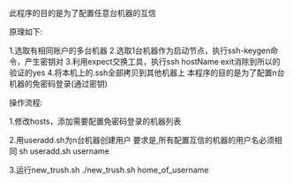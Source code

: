 此程序的目的是为了配置任意台机器的互信

原理如下:

1.选取有相同账户的多台机器
2.选取1台机器作为启动节点，执行ssh-keygen命令，产生密钥对
3.利用expect交换工具，执行ssh hostName exit消除到所以的验证的yes
4.将本机上的.ssh全部拷贝到其他机器上
本程序的目的是为了配置n台机器的免密码登录(通过密钥)

操作流程:

1.修改hosts，添加需要配置免密码登录的机器列表

2.用useradd.sh为n台机器创建用户 
  要求是,所有配置互信的机器的用户名必须相同
  sh useradd.sh username

3.运行new_trush.sh
./new_trush.sh home_of_username 
